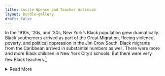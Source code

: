 ```yaml
---
title: Lucile Spence and Teacher Activism 
layout: bundle-gallery
draft: false
---
```


In the 1910s, '20s, and '30s, New York’s Black population grew dramatically. Black southerners arrived as part of the Great Migration, fleeing violence, poverty, and political oppression in the Jim Crow South. Black migrants from the Caribbean arrived in substantial numbers as well. There were more and more Black children in New York City’s schools. But there were very few Black teachers.[^1]

<details>
  <summary>Read More</summary>

New York City put many barriers in place to prevent Black teachers from getting jobs. Black teachers had less access to the college training needed to become a teacher. Those who already had the degrees and other qualifications faced a racist and ableist examination structure, one which disqualified teachers for their speech - if they had southern or non-native accents when speaking English - or their bodies, if they were judged overweight or otherwise disabled, in the eyes of the examiners.[^2]

Many of the Black teachers who cleared these hurdles and did get hired as teachers worked in solidarity with one another, with white colleagues (many of whom were Jewish leftists) and with parents in their communities. Together they found a variety of ways to protest and seek equality for New York students.[^3]  

During the anti-communist “Red Scare” of the early 1940s through the 1950s, Black activist educators like Spence and her peers, and some of their white Jewish colleagues, were accused of membership in the Communist Party, which, if proven, would have led to their being fired from their teaching positions.[^4] Whether they were members of the party or not, Spence and her peers sought radical change in the US. They wanted to end racism and poverty faced by many of their Black students in New York City.

[^1]: Christina Collins, *Ethnically Qualified: Race, Merit, and the Selection of Urban Teachers, 1920-1980* (New York: Teachers College Press, 2012).

[^2]: Collins, *Ethnically Qualified*; Diana D’Amico Pawlewicz, *Blaming Teachers: Professionalization Policies and the Failure of Reform in American History* (New Brunswick, NJ: Rutgers University Press, 2019); Jonna Perrillo, "Beyond 'Progressive' Reform: Bodies, Discipline, and the Construction of the
Professional Teacher in Interwar America,” *History of Education Quarterly* 44, no. 3 (Autumn, 2004): 337-363; Kate Rousmaniere, “Those Who Can’t, Teach: The Disabling History of American Educators,” *History of Education Quarterly* 53, no. 1 (February 2013): 90-103.

[^3]: Clarence Taylor, “Harlem Schools and the New York City Teachers Union,” in *Educating Harlem\: A Century of Schooling and Resistance in a Black Community* ed. Ansley T. Erickson and Ernest Morrell (New York: Columbia University Press, 2019), [https://harlemeducationhistory.library.columbia.edu/book/chapters/06/](https://harlemeducationhistory.library.columbia.edu/book/chapters/06/); Jonna Perrillo, *Uncivil Rights: Teachers, Unions, and Race in the Battle for School Equity* (Chicago: University of Chicago Press, 2012).
